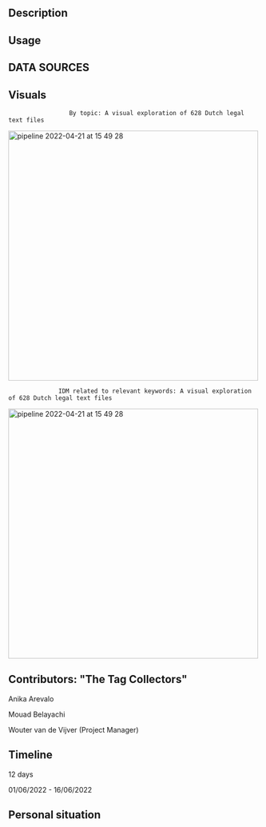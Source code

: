 ## Description ##

## Usage ##

## DATA SOURCES ##

## Visuals ##

                     By topic: A visual exploration of 628 Dutch legal text files
<img width="500" alt="pipeline 2022-04-21 at 15 49 28" src="https://github.com/anikaarevalo/KPMG_NLP_project/blob/a8a2f82a2500325b1e8c13e5d315910a5ea8d59b/assets/628_files.jpg">




                  IDM related to relevant keywords: A visual exploration of 628 Dutch legal text files
<img width="500" alt="pipeline 2022-04-21 at 15 49 28" src="https://github.com/anikaarevalo/KPMG_NLP_project/blob/a8a2f82a2500325b1e8c13e5d315910a5ea8d59b/assets/bubblenumber1.jpg">


## Contributors: "The Tag Collectors" ##

Anika Arevalo

Mouad Belayachi

Wouter van de Vijver (Project Manager)

## Timeline ##

12 days

01/06/2022 - 16/06/2022

## Personal situation ##
